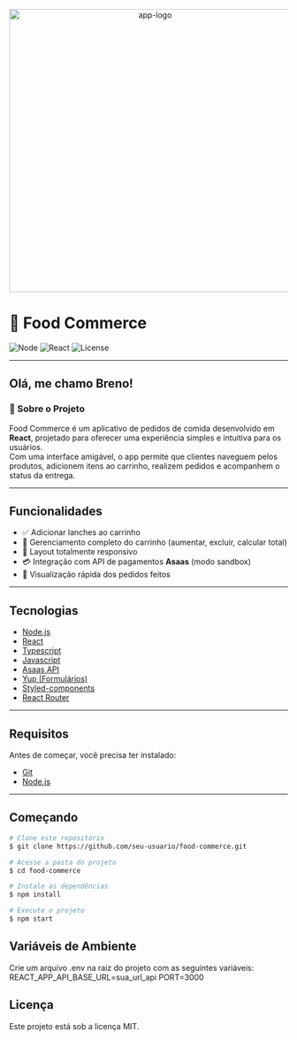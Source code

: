 <div align="center"> 
  <img width="512" height="512" src="https://img.icons8.com/arcade/512/fast-food.png" alt="app-logo" />
</div>

# 🍔 Food Commerce

![Node](https://img.shields.io/badge/node-16.x-green)
![React](https://img.shields.io/badge/react-18-blue)
![License](https://img.shields.io/badge/license-MIT-blue)

---

## Olá, me chamo Breno!

### :dart: Sobre o Projeto
Food Commerce é um aplicativo de pedidos de comida desenvolvido em **React**, projetado para oferecer uma experiência simples e intuitiva para os usuários.  
Com uma interface amigável, o app permite que clientes naveguem pelos produtos, adicionem itens ao carrinho, realizem pedidos e acompanhem o status da entrega.

---

## Funcionalidades

- ✅ Adicionar lanches ao carrinho  
- 🛒 Gerenciamento completo do carrinho (aumentar, excluir, calcular total)  
- 📱 Layout totalmente responsivo  
- 💳 Integração com API de pagamentos **Asaas** (modo sandbox)  
- 👀 Visualização rápida dos pedidos feitos  

---

## Tecnologias

- [Node.js](https://nodejs.org/en/)  
- [React](https://pt-br.reactjs.org/)  
- [Typescript](https://www.typescriptlang.org/)  
- [Javascript](https://developer.mozilla.org/pt-BR/docs/Web/JavaScript)  
- [Asaas API](https://www.asaas.com/)  
- [Yup (Formulários)](https://github.com/jquense/yup)  
- [Styled-components](https://styled-components.com/)  
- [React Router](https://reactrouter.com/en/main)  

---

## Requisitos

Antes de começar, você precisa ter instalado:  
- [Git](https://git-scm.com)  
- [Node.js](https://nodejs.org/en/)  

---

## Começando

```bash
# Clone este repositório
$ git clone https://github.com/seu-usuario/food-commerce.git

# Acesse a pasta do projeto
$ cd food-commerce

# Instale as dependências
$ npm install

# Execute o projeto
$ npm start
```

## Variáveis de Ambiente

Crie um arquivo .env na raiz do projeto com as seguintes variáveis:
REACT_APP_API_BASE_URL=sua_url_api
PORT=3000

## Licença

Este projeto está sob a licença MIT.

